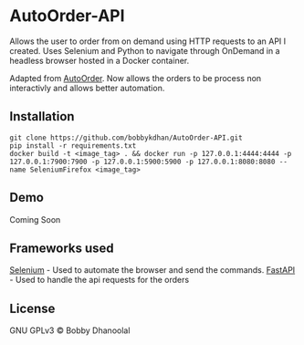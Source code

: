 # AutoOrder-API

Allows the user to order from on demand using HTTP requests to an API I created. Uses Selenium and Python to navigate through OnDemand in a headless browser hosted in a Docker container. 

Adapted from [AutoOrder](https://github.com/bobbykdhan/AutoOrder). Now allows the orders to be process non interactivly and allows better automation.

## Installation

```
git clone https://github.com/bobbykdhan/AutoOrder-API.git
pip install -r requirements.txt
docker build -t <image_tag> . && docker run -p 127.0.0.1:4444:4444 -p 127.0.0.1:7900:7900 -p 127.0.0.1:5900:5900 -p 127.0.0.1:8080:8080 --name SeleniumFirefox <image_tag> 
```

## Demo

Coming Soon


## Frameworks used

[Selenium](https://www.selenium.dev) - Used to automate the browser and send the commands.
[FastAPI](https://fastapi.tiangolo.com) - Used to handle the api requests for the orders

## License
GNU GPLv3 © Bobby Dhanoolal
